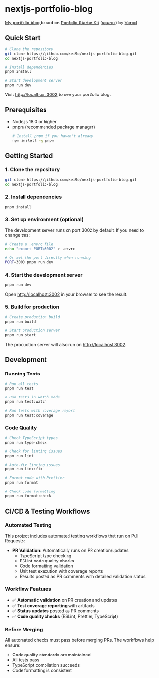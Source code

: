 # nextjs-portfolio-blog

[My portfolio blog ](https://kei9o.me/) based on [Portfolio Starter Kit](https://vercel.com/templates/next.js/portfolio-starter-kit) ([source](https://github.com/vercel/examples/tree/main/solutions/blog)) by [Vercel](https://vercel.com/home)

## Quick Start

```bash
# Clone the repository
git clone https://github.com/kei9o/nextjs-portfolio-blog.git
cd nextjs-portfolio-blog

# Install dependencies
pnpm install

# Start development server
pnpm run dev
```

Visit [http://localhost:3002](http://localhost:3002) to see your portfolio blog.

## Prerequisites

- Node.js 18.0 or higher
- pnpm (recommended package manager)
  ```bash
  # Install pnpm if you haven't already
  npm install -g pnpm
  ```

## Getting Started

### 1. Clone the repository

```bash
git clone https://github.com/kei9o/nextjs-portfolio-blog.git
cd nextjs-portfolio-blog
```

### 2. Install dependencies

```bash
pnpm install
```

### 3. Set up environment (optional)

The development server runs on port 3002 by default. If you need to change this:

```bash
# Create a .envrc file
echo "export PORT=3002" > .envrc

# Or set the port directly when running
PORT=3000 pnpm run dev
```

### 4. Start the development server

```bash
pnpm run dev
```

Open [http://localhost:3002](http://localhost:3002) in your browser to see the result.

### 5. Build for production

```bash
# Create production build
pnpm run build

# Start production server
pnpm run start
```

The production server will also run on [http://localhost:3002](http://localhost:3002).

## Development

### Running Tests

```bash
# Run all tests
pnpm run test

# Run tests in watch mode
pnpm run test:watch

# Run tests with coverage report
pnpm run test:coverage
```

### Code Quality

```bash
# Check TypeScript types
pnpm run type-check

# Check for linting issues
pnpm run lint

# Auto-fix linting issues
pnpm run lint:fix

# Format code with Prettier
pnpm run format

# Check code formatting
pnpm run format:check
```

## CI/CD & Testing Workflows

### Automated Testing

This project includes automated testing workflows that run on Pull Requests:

- **PR Validation**: Automatically runs on PR creation/updates
  - TypeScript type checking
  - ESLint code quality checks
  - Code formatting validation
  - Unit test execution with coverage reports
  - Results posted as PR comments with detailed validation status

### Workflow Features

- ✅ **Automatic validation** on PR creation and updates
- ✅ **Test coverage reporting** with artifacts
- ✅ **Status updates** posted as PR comments
- ✅ **Code quality checks** (ESLint, Prettier, TypeScript)

### Before Merging

All automated checks must pass before merging PRs. The workflows help ensure:

- Code quality standards are maintained
- All tests pass
- TypeScript compilation succeeds
- Code formatting is consistent

